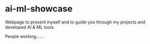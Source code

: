 # ai-ml-showcase

Webpage to present myself and to guide you through my projects and developed AI &amp; ML tools.

People working......
